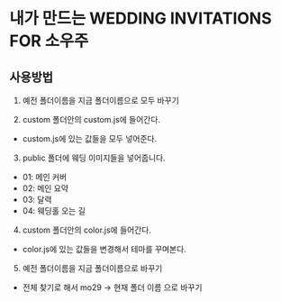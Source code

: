 # 내가 만드는 WEDDING INVITATIONS FOR 소우주

## 사용방법

1. 예전 폴더이름을 지금 폴더이름으로 모두 바꾸기

2. custom 폴더안의 custom.js에 들어간다.

- custom.js에 있는 값들을 모두 넣어준다.

3. public 폴더에 웨딩 이미지들을 넣어줍니다.

- 01: 메인 커버
- 02: 메인 요약
- 03: 달력
- 04: 웨딩홀 오는 길

4. custom 폴더안의 color.js에 들어간다.

- color.js에 있는 값들을 변경해서 테마를 꾸며본다.

5. 예전 폴더이름을 지금 폴더이름으로 바꾸기

- 전체 찾기로 해서 mo29 -> 현재 폴더 이름 으로 바꾸기
